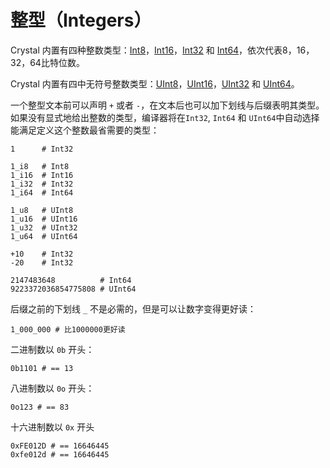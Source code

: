 # 整型（Integers）

Crystal 内置有四种整数类型：[Int8](http://crystal-lang.org/api/Int8.html)，[Int16](http://crystal-lang.org/api/Int16.html)，[Int32](http://crystal-lang.org/api/Int32.html) 和 [Int64](http://crystal-lang.org/api/Int64.html)，依次代表8，16，32，64比特位数。

Crystal 内置有四中无符号整数类型：[UInt8](http://crystal-lang.org/api/UInt8.html)，[UInt16](http://crystal-lang.org/api/UInt16.html)，[UInt32](http://crystal-lang.org/api/UInt32.html) 和 [UInt64](http://crystal-lang.org/api/UInt64.html)。

一个整型文本前可以声明 `+` 或者 `-`，在文本后也可以加下划线与后缀表明其类型。如果没有显式地给出整数的类型，编译器将在`Int32`, `Int64` 和 `UInt64`中自动选择能满足定义这个整数最省需要的类型：

```crystal
1      # Int32

1_i8   # Int8
1_i16  # Int16
1_i32  # Int32
1_i64  # Int64

1_u8   # UInt8
1_u16  # UInt16
1_u32  # UInt32
1_u64  # UInt64

+10    # Int32
-20    # Int32

2147483648          # Int64
9223372036854775808 # UInt64
```

后缀之前的下划线 `_` 不是必需的，但是可以让数字变得更好读：

```crystal
1_000_000 # 比1000000更好读
```

二进制数以 `0b` 开头：

```crystal
0b1101 # == 13
```

八进制数以 `0o` 开头：

```crystal
0o123 # == 83
```

十六进制数以 `0x` 开头

```crystal
0xFE012D # == 16646445
0xfe012d # == 16646445
```

